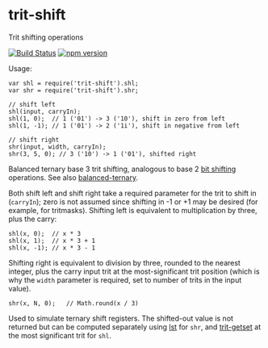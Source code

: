 # trit-shift

Trit shifting operations

[![Build Status](https://travis-ci.org/thirdcoder/trit-shift.svg?branch=master)](https://travis-ci.org/thirdcoder/trit-shift)
[![npm version](https://badge.fury.io/js/trit-shift.svg)](https://www.npmjs.com/package/trit-shift)

Usage:

    var shl = require('trit-shift').shl;
    var shr = require('trit-shift').shr;

    // shift left
    shl(input, carryIn);
    shl(1, 0);  // 1 ('01') -> 3 ('10'), shift in zero from left
    shl(1, -1); // 1 ('01') -> 2 ('1i'), shift in negative from left

    // shift right
    shr(input, width, carryIn);
    shr(3, 5, 0); // 3 ('10') -> 1 ('01'), shifted right

Balanced ternary base 3 trit shifting, analogous to
base 2 [bit shifting](https://en.wikipedia.org/wiki/Bitwise_operation#Bit_shifts) operations.
See also [balanced-ternary](https://github.com/thirdcoder/balanced-ternary).

Both shift left and shift right take a required parameter for the trit to shift in (`carryIn`);
zero is not assumed since shifting in -1 or +1 may be desired (for example, for tritmasks).
Shifting left is equivalent to multiplication by three, plus the carry:

    shl(x, 0);  // x * 3
    shl(x, 1);  // x * 3 + 1
    shl(x, -1); // x * 3 - 1

Shifting right is equivalent to division by three, rounded to the nearest integer, plus the
carry input trit at the most-significant trit position (which is why the `width` parameter
is required, set to number of trits in the input value).

    shr(x, N, 0);   // Math.round(x / 3)

Used to simulate ternary shift registers. The shifted-out value is not returned but can
be computed separately using [lst](https://github.com/thirdcoder/lst) for `shr`, and
[trit-getset](https://github.com/thirdcoder/trit-getset) at the most significant trit for
`shl`.
